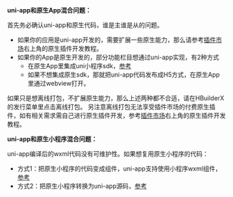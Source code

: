 **uni-app和原生App混合问题：** 

首先务必确认uni-app和原生代码，谁是主谁是从的问题。

- 如果你的应用是uni-app开发的，需要扩展一些原生能力，那么请参考[插件市场](https://ext.dcloud.net.cn/)右上角的原生插件开发教程。
- 如果你的App是原生开发的，部分功能栏目想通过uni-app实现，有2种方式
  * 在原生App里集成uni小程序sdk，[参考](https://ask.dcloud.net.cn/docs/#https://ask.dcloud.net.cn/article/36941)
  * 如果不想集成原生sdk，那就把uni-app代码发布成H5方式，在原生App里通过webview打开。

如果只是想离线打包，不扩展原生能力，那么上述两种都不合适，请在HBuilderX的发行菜单里点击离线打包。
另注意离线打包无法享受插件市场的付费原生插件，如有相关需求需自己进行原生插件开发，参考[插件市场](https://ext.dcloud.net.cn/)右上角的原生插件开发教程。

**uni-app和原生小程序混合问题：** 

uni-app编译后的wxml代码没有可维护性。如果想复用原生小程序的代码：
- 方式1：把原生小程序的代码变成组件，uni-app支持使用小程序wxml组件，[参考](frame.md?id=小程序组件支持)
- 方式2：把原生小程序转换为uni-app源码，[参考](translate.md)

